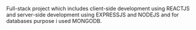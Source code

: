 Full-stack project which includes client-side development using REACTJS and server-side development using EXPRESSJS and NODEJS and for databases purpose i used
MONGODB.
